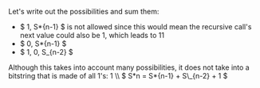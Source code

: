 Let's write out the possibilities and sum them:
<ul>
<li> $ 1, S*{n-1} $ is not allowed since this would mean the recursive call's next value could also be 1, which leads to 11
<li> $ 0, S*{n-1} $
	<li> $ 1, 0, S_{n-2} $
</ul>
Although this takes into account many possibilities, it does not take into a bitstring that is made of all 1's: 1 \\
$ S*n = S*{n-1} + S\_{n-2} + 1 $
